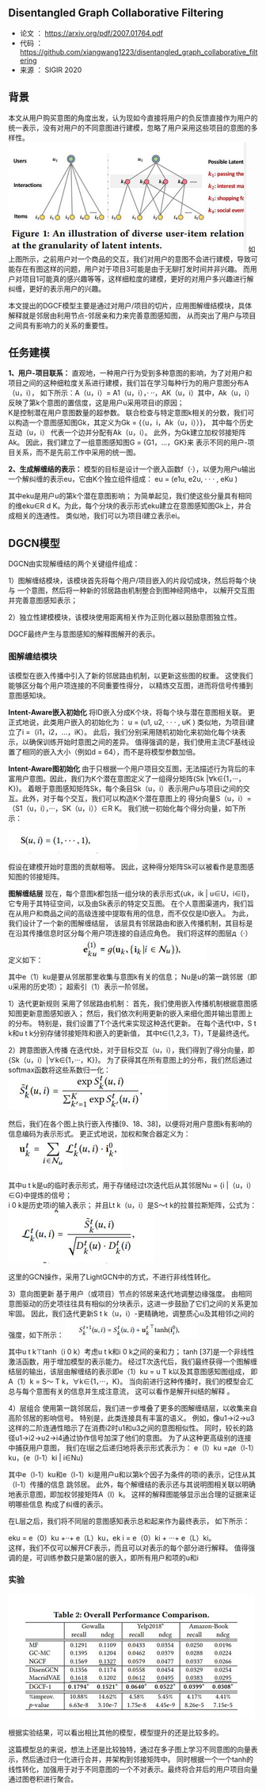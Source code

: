## Disentangled Graph Collaborative Filtering

- 论文 ： https://arxiv.org/pdf/2007.01764.pdf
- 代码 ： https://github.com/xiangwang1223/disentangled_graph_collaborative_filtering
- 来源 ： SIGIR 2020

## 背景
本文从用户购买意图的角度出发，认为现如今直接将用户的负反馈直接作为用户的统一表示，没有对用户的不同意图进行建模，忽略了用户采用这些项目的意图的多样性。
![](paper_files/1.jpg)
如上图所示，之前用户对一个商品的交互，我们对用户的意图不会进行建模，导致可能存在有图这样的问题，用户对于项目3可能是由于无聊打发时间并非兴趣。
而用户对项目1可能真的感兴趣等等，这样细粒度的建模，更好的对用户多兴趣进行解纠缠，更好的表示用户的兴趣。

本文提出的DGCF模型主要是通过对用户/项目的切片，应用图解缠结模块，具体解释就是邻居由利用节点-邻居亲和力来完善意图感知图，
从而突出了用户与项目之间具有影响力的关系的重要性。

## 任务建模
**1、用户-项目联系：**
直观地，一种用户行为受到多种意图的影响，为了对用户和项目之间的这种细粒度关系进行建模，我们旨在学习每种行为的用户意图分布A（u，i），
如下所示：A（u，i）= A1（u，i），·  ··，AK（u，i）其中，Ak（u，i）反映了第k个意图的置信度，这是用户u采用项目i的原因；  
K是控制潜在用户意图数量的超参数。 联合检查与特定意图k相关的分数，我们可以构造一个意图感知图Gk，其定义为Gk = {（u，i，Ak（u，i））}，
其中每个历史互动（u，i） 代表一个边并分配有Ak（u，i）。 此外，为Gk建立加权邻接矩阵Ak。 因此，我们建立了一组意图感知图G = {G1，...，GK}来
表示不同的用户-项目关系，而不是先前工作中采用的统一图。

**2、生成解缠结的表示：**
模型的目标是设计一个嵌入函数f（·），以便为用户u输出一个解纠缠的表示eu，它由K个独立组件组成：
eu = (e1u, e2u, · · · , eKu )

其中eku是用户u的第k个潜在意图影响； 为简单起见，我们使这些分量具有相同的维eku∈R d K。为此，每个分块的表示形式eku建立在意图感知图Gk上，并合成相关的连通性。 类似地，我们可以为项目i建立表示ei。

## DGCN模型
DGCN由实现解缠结的两个关键组件组成：

1）图解缠结模块，该模块首先将每个用户/项目嵌入的片段切成块，然后将每个块与 一个意图，然后将一种新的邻居路由机制整合到图神经网络中，
以解开交互图并完善意图感知表示；  

2）独立性建模模块，该模块使用距离相关作为正则化器以鼓励意图独立性。  

DGCF最终产生与意图感知的解释图解开的表示。

### 图解缠结模块
该模型在嵌入传播中引入了新的邻居路由机制，以更新这些图的权重。 这使我们能够区分每个用户项连接的不同重要性得分，
以精炼交互图，进而将信号传播到意图感知块。

**Intent-Aware嵌入初始化**
将ID嵌入分成K个块，将每个块与潜在意图相关联。 更正式地说，此类用户嵌入的初始化为：
u = (u1, u2, · · · , uK )
类似地，为项目i建立了i =（i1，i2，...，iK）。 此后，我们分别采用随机初始化来初始化每个块表示，以确保训练开始时意图之间的差异。 
值得强调的是，我们使用主流CF基线设置了相同的嵌入大小（例如d = 64），而不是将模型参数加倍。

**Intent-Aware图初始化**
由于只根据一个用户项目交互图，无法描述行为背后的丰富用户意图。因此，我们为K个潜在意图定义了一组得分矩阵{Sk |∀k∈{1，···，K}}。 
着眼于意图感知矩阵Sk，每个条目Sk（u，i）表示用户u与项目i之间的交互。此外，对于每个交互，我们可以构造K个潜在意图上的
得分向量S（u，i）=（S1（u，i），···，SK（u，i））∈R K。 我们统一初始化每个得分向量，如下所示： 

![](paper_files/2.jpg)

假设在建模开始时意图的贡献相等。 因此，这种得分矩阵Sk可以被看作是意图感知图的邻接矩阵。

**图解缠结层**
现在，每个意图k都包括一组分块的表示形式{uk，ik | u∈U，i∈I}，它专用于其特征空间，以及由Sk表示的特定交互图。
 在个人意图渠道内，我们旨在从用户和商品之间的高级连接中提取有用的信息，而不仅仅是ID嵌入。 为此，我们设计了一个新的图解缠结层，
 该层具有邻居路由和嵌入传播机制，其目标是在沿其传播信息时区分每个用户项连接的自适应角色。 我们将这样的图层д（·）定义如下：
![](paper_files/3.jpg)

其中e（1）ku是要从邻居那里收集与意图k有关的信息；  Nu是u的第一跳邻居（即u采用的历史项）； 超索引（1）表示一阶邻居。

1）迭代更新规则
采用了邻居路由机制：
首先，我们使用嵌入传播机制根据意图感知图更新意图感知嵌入； 
然后，我们依次利用更新的嵌入来细化图并输出意图上的分布。
 特别是，我们设置了T个迭代来实现这种迭代更新。 在每个迭代t中，S t k和u t k分别存储邻接矩阵和嵌入的更新值，
 其中t∈{1,2,3，T}，T是最终迭代。
 
2）跨意图嵌入传播
在迭代t处，对于目标交互（u，i），我们得到了得分向量，即{Sk（u，i）|∀k∈{1，···，K}}。 
为了获得其在所有意图上的分布，我们然后通过softmax函数将这些系数归一化：
![](paper_files/4.jpg)

 然后，我们在各个图上执行嵌入传播[9、18、38]，以便将对用户意图k有影响的信息编码为表示形式。 更正式地说，加权和聚合器定义为：
![](paper_files/5.jpg)

其中u t k是u的临时表示形式，用于存储经过t次迭代后从其邻居Nu = {i |（u，i）∈G}中提炼的信号；  
i 0 k是历史项i的输入表示； 并且Lt k（u，i）是S〜t k的拉普拉斯矩阵，公式为：
![](paper_files/6.jpg)

这里的GCN操作，采用了LightGCN中的方式，不进行非线性转化。

3）意向图更新
基于用户（或项目）节点的邻居来迭代地调整边缘强度。 
由相同意图驱动的历史项往往具有相似的分块表示，这进一步鼓励了它们之间的关系更加牢固。
 因此，我们迭代更新S t k（u，i）-更精确地，调整质心u及其相邻i之间的强度，如下所示：
![](paper_files/7.jpg)

其中u t k⊤tanh（i 0 k）考虑u t k和i 0 k之间的亲和力；  tanh [37]是一个非线性激活函数，用于增加模型的表示能力。
经过T次迭代后，我们最终获得一个图解缠结层的输出，该层由解缠结的表示即e（1）ku = u T k以及其意图感知图组成，
即A（1）k = S〜  T k，∀k∈{1，···，K}。 当向前进行这种传播时，我们的模型会汇总与每个意图有关的信息并生成注意流，
这可以看作是解开纠结的解释 。

4）层组合
使用第一跳邻居后，我们进一步堆叠了更多的图解缠结层，以收集来自高阶邻居的影响信号。 
特别是，此类连接具有丰富的语义。 例如，像u1→i2→u3这样的二阶连通性暗示了在消费i2时u1和u3之间的意图相似性。 
同时，较长的路径u1→i2→u2→i4通过协作信号加深了他们的意图。 为了从这种更高级别的连接中捕获用户意图，
我们在l层之后递归地将表示形式表示为：
e（l）ku =дe（l-1）ku，{e（l-1）ki | i∈Nu}  

其中e（l-1）ku和e（l-1）ki是用户u和以第k个因子为条件的项i的表示，记住从其（l-1）传播的信息 跳邻居。 
此外，每个解缠结的表示还与其说明图相关联以明确地表示意图，即加权邻接矩阵A（l）k。 这样的解释图能够显示出合理的证据来证明哪些信息
构成了纠缠的表示。

在L层之后，我们将不同层的意图感知表示总和起来作为最终表示，
如下所示：

eku = e（0）ku +··+ e（L）ku，ek i = e（0）ki +  ···+ e（L）ki。  
这样，我们不仅可以解开CF表示，而且可以对表示的每个部分进行解释。 
值得强调的是，可训练参数只是第0层的嵌入，即所有用户和项的u和i
   
### 实验

![](paper_files/8.jpg)

根据实验结果，可以看出相比其他的模型，模型提升的还是比较多的。

这篇模型总的来说，想法上还是比较独特，通过在多子图上学习不同意图的向量表示，然后通过归一化进行合并，并架构到邻接矩阵中。
同时根据一个一个tanh的线性转化，加强用于对于不同意图的一个不对表示。最终将合并后的用户项目向量通过图卷积进行聚合。



